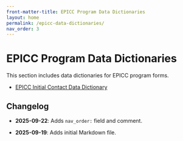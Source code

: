 ```yaml
---
front-matter-title: EPICC Program Data Dictionaries
layout: home
permalink: /epicc-data-dictionaries/
nav_order: 3
---
```


<!-- Folder-level landing page for /docs/data-dictionaries/ -->

# EPICC Program Data Dictionaries

This section includes data dictionaries for EPICC program forms.

- [EPICC Initial Contact Data Dictionary]({{site.baseurl}}/epicc-initial-contact/)

## Changelog

- **2025-09-22**: Adds `nav_order:` field and comment.

- **2025-09-19**: Adds initial Markdown file.
